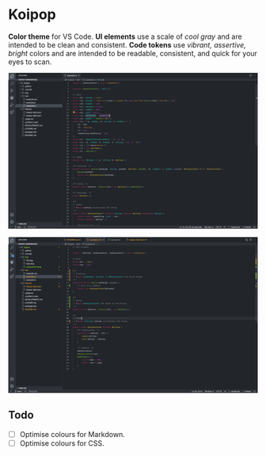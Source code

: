 # Koipop

**Color theme** for VS Code. **UI elements** use a scale of _cool gray_ and are intended to be clean and consistent. **Code tokens** use _vibrant, assertive, bright_ colors and are intended to be readable, consistent, and quick for your eyes to scan.

![Screenshot](img/screenshot1.png)

![Screenshot](img/screenshot2.png)

## Todo

- [ ] Optimise colours for Markdown.
- [ ] Optimise colours for CSS.
